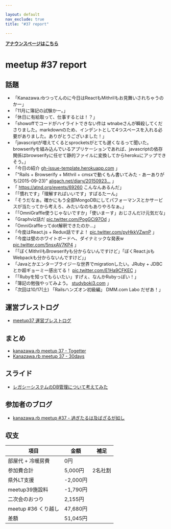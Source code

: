 ```yaml
---

layout: default
nav_exclude: true
title: "#37 report"

---
```


<p> <a href="./"><strong>アナウンスページはこちら</strong></a></p>

meetup #37 report
==================

話題
----

-   「Kanazawa.rbつってんのに今日はReactもMithrilもお見舞いされちゃうのかー」
-   「11月に簿記の試験かー。」
-   「休日に有給取って、仕事するとは！？」
-   「showoffでコードがハイライトできない件は wtnabeさんが瞬殺してくださりました。markdownのため、インデントとして4つスペースを入れる必要がありました。ありがとうございました！」
-   「javascriptが増えてくるとsprocketsがとても遅くなるって聞いた。browserifyを組み込んでいるアプリケーションであれば、javascriptの依存関係はbrowserifyに任せて静的ファイルに変換してからherokuにアップできそう。」
-   「今日の紹介 [gh-issue-template.herokuapp.com](https://gh-issue-template.herokuapp.com/) 」
-   「"Rails + Browserify + Mithril + cmsxで動くもん書いてみた - あーありがち(2015-09-23)"  [aligach.net/diary/20150923…](http://aligach.net/diary/20150923.html#p01) 」
-   「 <https://atnd.org/events/69260> こんなんあるんだ」
-   「「慣れです」「理解すればいいです」すぱるたーん」
-   「そうだなぁ。確かにもう全部MongoDBにしてパフォーマンスとかサービスが当たってから考えろ、みたいなのもありやろなぁ。」
-   「「OmniGraffle使うじゃないですか」「使いまーす」おじさんだけ元気だな」
-   「Graphviz話だ [pic.twitter.com/PogGCi97Od](https://twitter.com/wtnabe/status/647660569642700800/photo/1) 」
-   「OmniGraffleってdot解釈できたのか…」
-   「今度はReact.js + Redux話ですよ！ [pic.twitter.com/pyHkkVZwnP](https://twitter.com/wtnabe/status/647663793648959488/photo/1) 」
-   「今度は壁のホワイトボードへ、ダイナミックな発表w  [pic.twitter.com/5nsxAV7KP4](https://twitter.com/wtnabe/status/647665267888140288/photo/1) 」
-   「「ぼくMithrilもBrowserifyも分からないんですけど」「ぼくReact.jsもWebpackも分からないんですけど」」
-   「Javaとかエンタープライジーな世界でmigrationしたい。JRuby +  JDBCとか超ギョーミー感出てる！ [pic.twitter.com/E1Ha9CFKEC](https://twitter.com/wtnabe/status/647669689179475968/photo/1) 」
-   「「Rubyを知ってもらいたい」すげぇ、なんかRubyっぽい！」
-   「簿記の勉強やってみよう。 [studyboki3.com](http://studyboki3.com/) 」
-   「次回は10/17(土) 「Railsハンズオン初級編」 DMM.com Labo だぜあ！」

運営ブレストログ
----------------

-   [meetup37 運営ブレストログ](https://github.com/kanazawarb/meetup/wiki/meetup37-%E9%81%8B%E5%96%B6%E3%83%96%E3%83%AC%E3%82%B9%E3%83%88%E3%83%AD%E3%82%B0)

まとめ
------

-   [kanazawa.rb meetup 37 - Togetter](http://togetter.com/li/879146)
-   [Kanazawa.rb meetup 37 - 30days](http://30d.jp/kzrb/27)

スライド
--------

-   [レガシーシステムのDB管理について考えてみた](http://www.slideshare.net/hi1280/db-53218213)

参加者のブログ
--------------

-   [kanazawa.rb meetup #37 - 過ぎたるは及ばざるが如し](http://cotton-desu.hatenablog.com/entry/2015/09/28/221250)

収支
----

 | 項目                   | 金額       | 補足      |
 | ---------------------- | ---------- | --------- |
 | 部屋代 + 冷暖房費      | 0円        |           |
 | 参加費合計             | 5,000円    | 2名社割   |
 | 県外LT支援             | -2,000円   |           |
 | meetup39施設料         | -1,790円   |           |
 | 二次会のおつり         | 2,155円    |           |
 | meetup #36 くり越し    | 47,680円   |           |
 | 差額                   | 51,045円   |           |


